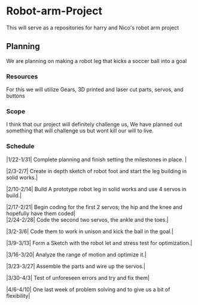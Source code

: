 # Robot-arm-Project
This will serve as a repositories for harry and Nico's robot arm project


## Planning
We are planning on making a robot leg that kicks a soccer ball into a goal
### Resources
  For this we will utilize Gears, 3D printed and laser cut parts, servos, and buttons
### Scope
I think that our project will definitely challenge us, We have planned out something that will challenge us but wont kill our will to live.
### Schedule
|1/22-1/31| Complete planning and finish setting the milestones in place. |

|2/3-2/7| Create in depth sketch of robot foot and start the leg building in solid works.|

|2/10-2/14| Build A prototype robot leg in solid works and use 4 servos in build.|

|2/17-2/21| Begin coding for the first 2 servos; the hip and the knee and hopefully have them coded|                                        
|2/24-2/28| Code the second two servos, the ankle and the toes.|

|3/2-3/6| Code them to work in unison and kick the ball in the goal.|

|3/9-3/13| Form a Sketch with the robot let and stress test for optimization.|

|3/16-3/20| Analyze the range of motion and optimize it.|

|3/23-3/27| Assemble the parts and wire up the servos.|

|3/30-4/3| Test of unforeseen errors and try and fix them|

|4/6-4/10| One last week of problem solving and to give us a bit of flexibility|




